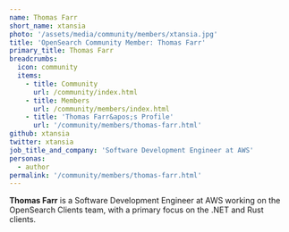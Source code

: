 ```yaml
---
name: Thomas Farr
short_name: xtansia
photo: '/assets/media/community/members/xtansia.jpg'
title: 'OpenSearch Community Member: Thomas Farr'
primary_title: Thomas Farr
breadcrumbs:
  icon: community
  items:
    - title: Community
      url: /community/index.html
    - title: Members
      url: /community/members/index.html
    - title: 'Thomas Farr&apos;s Profile'
      url: '/community/members/thomas-farr.html'
github: xtansia
twitter: xtansia
job_title_and_company: 'Software Development Engineer at AWS'
personas:
  - author
permalink: '/community/members/thomas-farr.html'
---
```


**Thomas Farr** is a Software Development Engineer at AWS working on the OpenSearch Clients team, with a primary focus on the .NET and Rust clients.
